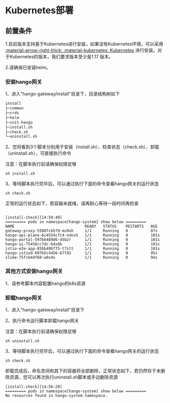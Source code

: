 # Kubernetes部署

## 前置条件

1.目前版本支持基于Kubernetes进行安装，如果没有Kubernetes环境，可以采用 [:material-arrow-right-thick: :material-kubernetes: Kubernetes](https://minikube.sigs.k8s.io/docs/start/) 进行安装。对于Kubernetes的版本，我们要求版本至少是1.17 版本。

2.请确保已安装helm。

### 安装hango网关

1、进入"hango-gateway/install"目录下，目录结构树如下
```xml
install
├─common
├─crds
├─helm
├─init-hango
├─install.sh
├─check.sh
└─uninstall.sh
```
2、您将看到3个脚本分别用于安装（install.sh）、检查状态（check.sh）、卸载（uninstall.sh），可直接执行命令

注意：在脚本执行前请确保权限足够
```shell
sh install.sh
```
3、等待脚本执行完毕后，可以通过执行下面的命令查看hango网关的运行状态
```shell
sh check.sh
```
正常的运行状态如下，若容器未就绪，请再耐心等待一段时间再检查
```shell

[install-check][14:50:49]
========= pods in namespace[hango-system] show below =========
NAME                               READY   STATUS    RESTARTS   AGE
gateway-proxy-55887cb579-mv9xh     1/1     Running   0          87s
hango-api-plane-6c4554cfc4-ndnx5   1/1     Running   0          101s
hango-portal-597bb489d6-45b2r      1/1     Running   0          101s
hango-ui-75458cc7dc-b4x6b          1/1     Running   0          101s
istio-e2e-app-85bb49bf75-t7slt     1/1     Running   0          101s
hango-istiod-697b5c4456-67l92      1/1     Running   0          95s
slime-75fcb44f68-w9x4x             1/1     Running   0          94s
```

### 其他方式安装hango网关

1、请参考脚本内容配置hango的k8s资源

### 卸载hango网关

1、进入"hango-gateway/install"目录下

2、执行命令运行脚本卸载hango网关

注意：在脚本执行前请确保权限足够
```shell
sh uninstall.sh
```
3、等待脚本执行完毕后，可以通过执行下面的命令查看hango网关的运行状态
```shell
sh check.sh
```
卸载完成后，命名空间和其下的容器将全部删除，正常状态如下，若仍然存于未删除资源，您可以再次执行uninstall.sh脚本或手动删除资源
```shell
[install-check][14:56:29]
========= pods in namespace[hango-system] show below =========
No resources found in hango-system namespace.
```